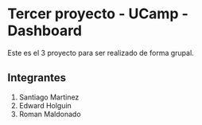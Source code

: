 # Tercer proyecto - UCamp - Dashboard

Este es el 3 proyecto para ser realizado de forma grupal.

## Integrantes

1. Santiago Martinez
2. Edward Holguin
3. Roman Maldonado
